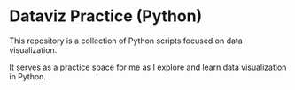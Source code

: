 # Dataviz Practice (Python)

This repository is a collection of Python scripts focused on data visualization. 

It serves as a practice space for me as I explore and learn data visualization in Python.
